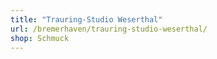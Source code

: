 ```yaml
---
title: "Trauring-Studio Weserthal"
url: /bremerhaven/trauring-studio-weserthal/
shop: Schmuck
---
```

